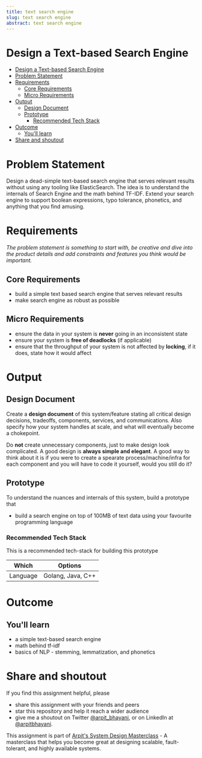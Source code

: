 ```yaml
---
title: text search engine 
slug: text search engine 
abstract: text search engine 
---
```


 Design a Text-based Search Engine
===

<!--ts-->
* [Design a Text-based Search Engine](#design-a-text-based-search-engine)
* [Problem Statement](#problem-statement)
* [Requirements](#requirements)
   * [Core Requirements](#core-requirements)
   * [Micro Requirements](#micro-requirements)
* [Output](#output)
   * [Design Document](#design-document)
   * [Prototype](#prototype)
      * [Recommended Tech Stack](#recommended-tech-stack)
* [Outcome](#outcome)
   * [You'll learn](#youll-learn)
* [Share and shoutout](#share-and-shoutout)
<!--te-->

# Problem Statement

Design a dead-simple text-based search engine that serves relevant results without using any tooling like ElasticSearch. The idea is to understand the internals of Search Engine and the math behind TF-IDF. Extend your search engine to support boolean expressions, typo tolerance, phonetics, and anything that you find amusing.

# Requirements

<!--rs-->
*The problem statement is something to start with, be creative and dive into the product details and add constraints and features you think would be important.*
<!--re-->

## Core Requirements

 - build a simple text based search engine that serves relevant results
 - make search engine as robust as possible

##  Micro Requirements
<!--ms-->
- ensure the data in your system is **never** going in an inconsistent state
 - ensure your system is **free of deadlocks** (if applicable)
 - ensure that the throughput of your system is not affected by **locking**, if it does, state how it would affect
<!--me-->

# Output

## Design Document
<!--ds-->
Create a **design document** of this system/feature stating all critical design decisions, tradeoffs, components, services, and communications. Also specify how your system handles at scale, and what will eventually become a chokepoint.

Do **not** create unnecessary components, just to make design look complicated. A good design is **always simple and elegant**. A good way to think about it is if you were to create a spearate process/machine/infra for each component and you will have to code it yourself, would you still do it?
<!--de-->

## Prototype

To understand the nuances and internals of this system, build a prototype that

- build a search engine on top of 100MB of text data using your favourite programming language

###  Recommended Tech Stack

This is a recommended tech-stack for building this prototype

|Which|Options|
|-----|-----|
|Language|Golang, Java, C++|

# Outcome

##  You'll learn

- a simple text-based search engine
- math behind tf-idf
- basics of NLP - stemming, lemmatization, and phonetics

<!--fs-->
#  Share and shoutout

If you find this assignment helpful, please
 - share this assignment with your friends and peers
 - star this repository and help it reach a wider audience
 - give me a shoutout on Twitter [@arpit_bhayani](https://twitter.com/@arpit_bhayani), or on LinkedIn at [@arpitbhayani](https://www.linkedin.com/in/arpitbhayani/).

This assignment is part of [Arpit's System Design Masterclass](https://arpitbhayani.me/masterclass) - A masterclass that helps you become great at designing scalable, fault-tolerant, and highly available systems.
<!--fe-->
